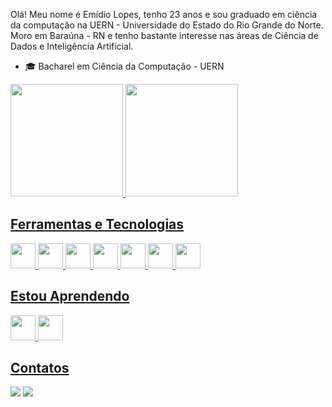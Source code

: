 Olá! Meu nome é Emídio Lopes, tenho 23 anos e sou graduado em ciência da computação na UERN - Universidade do Estado do Rio Grande do Norte. Moro em Baraúna - RN e tenho bastante interesse nas áreas de Ciência de Dados e Inteligência Artificial.

- 🎓 Bacharel em Ciência da Computação - UERN

 <div>
<a href="https://github.com/EmidioLP">
<img height="180em" src="https://github-readme-stats.vercel.app/api/top-langs/?username=EmidioLP&layout=compact&langs_count=7&theme=dracula"/>
<img height="180em" src="https://github-readme-stats.vercel.app/api?username=EmidioLP&show_icons=true&theme=dracula&count_private=true"/>
</div>

<div>
 
 ## Ferramentas e Tecnologias
<img src="https://cdn.jsdelivr.net/gh/devicons/devicon/icons/git/git-original.svg" width="40" height="40"/>
<img src="https://cdn.jsdelivr.net/gh/devicons/devicon/icons/pandas/pandas-original.svg" width="40" height="40"/>
<img src="https://cdn.jsdelivr.net/gh/devicons/devicon/icons/python/python-original.svg" width="40" height="40" />
<img src="https://cdn.jsdelivr.net/gh/devicons/devicon/icons/vscode/vscode-original.svg" width="40" height="40"/>
<img src="https://cdn.jsdelivr.net/gh/devicons/devicon/icons/numpy/numpy-original.svg" width="40" height="40"/>
<img src="https://cdn.jsdelivr.net/gh/devicons/devicon/icons/jupyter/jupyter-original.svg" width="40" height="40" />
<img src="https://cdn.jsdelivr.net/gh/devicons/devicon/icons/postgresql/postgresql-original.svg" width="40" height="40"/>

## Estou Aprendendo
<img src="https://cdn.jsdelivr.net/gh/devicons/devicon/icons/tensorflow/tensorflow-original.svg" width="40" height="40"/>
<img src="https://cdn.jsdelivr.net/gh/devicons/devicon/icons/apache/apache-original.svg" width="40" height="40"/>        

## Contatos
<div>
<a href = "mailto:emidio551@gmail.com"><img src="https://img.shields.io/badge/Gmail-D14836?style=for-the-badge&logo=gmail&logoColor=white" target="_blank"></a>
<a href="https://www.linkedin.com/in/emídio-lopes-de-souza-neto" target="_blank"><img src="https://img.shields.io/badge/-LinkedIn-%230077B5?style=for-the-badge&logo=linkedin&logoColor=white" target="_blank"></a>   
</div>
<!--
**EmidioLP/EmidioLP** is a ✨ _special_ ✨ repository because its `README.md` (this file) appears on your GitHub profile.

Here are some ideas to get you started:

- 🔭 I’m currently working on ...
- 🌱 I’m currently learning ...
- 👯 I’m looking to collaborate on ...
- 💬 Ask me about ...
- 📫 How to reach me: ...
- 😄 Pronouns: ...
- ⚡ Fun fact: ...
-->
